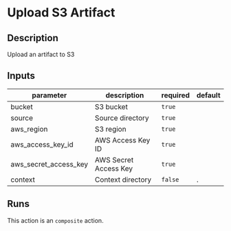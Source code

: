 # Upload S3 Artifact
<!-- action-docs-description -->
## Description

Upload an artifact to S3


<!-- action-docs-description -->

<!-- action-docs-inputs -->
## Inputs

| parameter | description | required | default |
| - | - | - | - |
| bucket | S3 bucket | `true` |  |
| source | Source directory | `true` |  |
| aws_region | S3 region | `true` |  |
| aws_access_key_id | AWS Access Key ID | `true` |  |
| aws_secret_access_key | AWS Secret Access Key | `true` |  |
| context | Context directory | `false` | . |



<!-- action-docs-inputs -->

<!-- action-docs-outputs -->

<!-- action-docs-outputs -->

<!-- action-docs-runs -->
## Runs

This action is an `composite` action.


<!-- action-docs-runs -->

